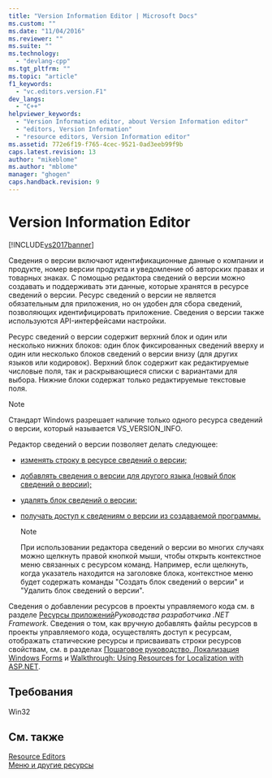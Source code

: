 ```yaml
---
title: "Version Information Editor | Microsoft Docs"
ms.custom: ""
ms.date: "11/04/2016"
ms.reviewer: ""
ms.suite: ""
ms.technology: 
  - "devlang-cpp"
ms.tgt_pltfrm: ""
ms.topic: "article"
f1_keywords: 
  - "vc.editors.version.F1"
dev_langs: 
  - "C++"
helpviewer_keywords: 
  - "Version Information editor, about Version Information editor"
  - "editors, Version Information"
  - "resource editors, Version Information editor"
ms.assetid: 772e6f19-f765-4cec-9521-0ad3eeb99f9b
caps.latest.revision: 13
author: "mikeblome"
ms.author: "mblome"
manager: "ghogen"
caps.handback.revision: 9
---
```

# Version Information Editor
[!INCLUDE[vs2017banner](../assembler/inline/includes/vs2017banner.md)]

Сведения о версии включают идентификационные данные о компании и продукте, номер версии продукта и уведомление об авторских правах и товарных знаках. С помощью редактора сведений о версии можно создавать и поддерживать эти данные, которые хранятся в ресурсе сведений о версии. Ресурс сведений о версии не является обязательным для приложения, но он удобен для сбора сведений, позволяющих идентифицировать приложение. Сведения о версии также используются API\-интерфейсами настройки.  
  
 Ресурс сведений о версии содержит верхний блок и один или несколько нижних блоков: один блок фиксированных сведений вверху и один или несколько блоков сведений о версии внизу \(для других языков или кодировок\). Верхний блок содержит как редактируемые числовые поля, так и раскрывающиеся списки с вариантами для выбора. Нижние блоки содержат только редактируемые текстовые поля.  
  
> [!NOTE]
>  Стандарт Windows разрешает наличие только одного ресурса сведений о версии, который называется VS\_VERSION\_INFO.  
  
 Редактор сведений о версии позволяет делать следующее:  
  
-   [изменять строку в ресурсе сведений о версии;](../mfc/editing-a-string-in-a-version-information-resource.md)  
  
-   [добавлять сведения о версии для другого языка \(новый блок сведений о версии\);](../mfc/adding-version-information-for-another-language.md)  
  
-   [удалять блок сведений о версии;](../mfc/deleting-a-version-information-block.md)  
  
-   [получать доступ к сведениям о версии из создаваемой программы.](../mfc/accessing-version-information-from-within-your-program.md)  
  
    > [!NOTE]
    >  При использовании редактора сведений о версии во многих случаях можно щелкнуть правой кнопкой мыши, чтобы открыть контекстное меню связанных с ресурсом команд. Например, если щелкнуть, когда указатель находится на заголовке блока, контекстное меню будет содержать команды "Создать блок сведений о версии" и "Удалить блок сведений о версии".  
  
 Сведения о добавлении ресурсов в проекты управляемого кода см. в разделе [Ресурсы приложений](../Topic/Resources%20in%20Desktop%20Apps.md)*Руководства разработчика .NET Framework*. Сведения о том, как вручную добавлять файлы ресурсов в проекты управляемого кода, осуществлять доступ к ресурсам, отображать статические ресурсы и присваивать строки ресурсов свойствам, см. в разделах [Пошаговое руководство. Локализация Windows Forms](http://msdn.microsoft.com/ru-ru/9a96220d-a19b-4de0-9f48-01e5d82679e5) и [Walkthrough: Using Resources for Localization with ASP.NET](../Topic/Walkthrough:%20Using%20Resources%20for%20Localization%20with%20ASP.NET.md).  
  
## Требования  
 Win32  
  
## См. также  
 [Resource Editors](../mfc/resource-editors.md)   
 [Меню и другие ресурсы](http://msdn.microsoft.com/library/windows/desktop/ms632583.aspx)